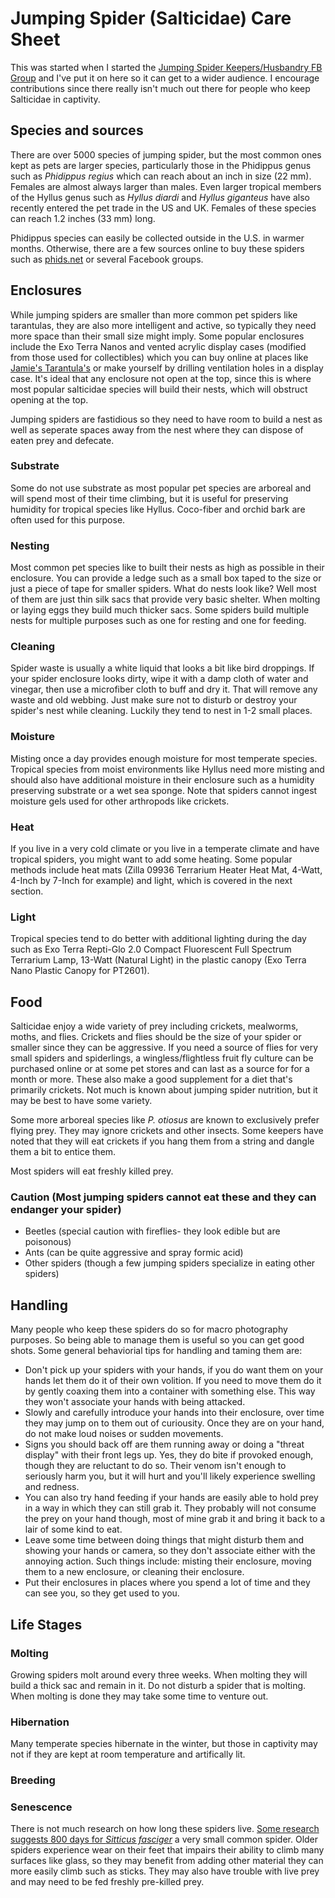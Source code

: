 # Jumping Spider (Salticidae) Care Sheet
This was started when I started the [Jumping Spider Keepers/Husbandry FB Group](https://www.facebook.com/groups/1620188578256853/) and I've put it on here so it can get to a wider audience. I encourage contributions since there really isn't much out there for people who keep Salticidae in captivity.

## Species and sources
There are over 5000 species of jumping spider, but the most common ones kept as pets are larger species, particularly those in the Phidippus genus such as *Phidippus regius* which can reach about an inch in size (22 mm). Females are almost always larger than males. Even larger tropical members of the Hyllus genus such as *Hyllus diardi* and *Hyllus giganteus* have also recently entered the pet trade in the US and UK. Females of these species can reach 1.2 inches (33 mm) long. 

Phidippus species can easily be collected outside in the U.S. in warmer months. Otherwise, there are a few sources online to buy these spiders such as [phids.net](http://phids.net/) or several Facebook groups.

## Enclosures
While jumping spiders are smaller than more common pet spiders like tarantulas, they are also more intelligent and active, so typically they need more space than their small size might imply. Some popular enclosures include the Exo Terra Nanos and vented acrylic display cases (modified from those used for collectibles) which you can buy online at places like [Jamie's Tarantula's](https://jamiestarantulas.com/enclosures/small-spiderling-enclosures/) or make yourself by drilling ventilation holes in a display case. It's ideal that any enclosure not open at the top, since this is where most popular salticidae species will build their nests, which will obstruct opening at the top.

Jumping spiders are fastidious so they need to have room to build a nest as well as seperate spaces away from the nest where they can dispose of eaten prey and defecate.

### Substrate
Some do not use substrate as most popular pet species are arboreal and will spend most of their time climbing, but it is useful for preserving humidity for tropical species like Hyllus. Coco-fiber and orchid bark are often used for this purpose.

### Nesting 
Most common pet species like to built their nests as high as possible in their enclosure. You can provide a ledge such as a small box taped to the size or just a piece of tape for smaller spiders. What do nests look like? Well most of them are just thin silk sacs that provide very basic shelter. When molting or laying eggs they build much thicker sacs. Some spiders build multiple nests for multiple purposes such as one for resting and one for feeding.

### Cleaning 
Spider waste is usually a white liquid that looks a bit like bird droppings. If your spider enclosure looks dirty, wipe it with a damp cloth of water and vinegar, then use a microfiber cloth to buff and dry it. That will remove any waste and old webbing. Just make sure not to disturb or destroy your spider's nest while cleaning. Luckily they tend to nest in 1-2 small places.

### Moisture
Misting once a day provides enough moisture for most temperate species. Tropical species from moist environments like Hyllus need more misting and should also have additional moisture in their enclosure such as a humidity preserving substrate or a wet sea sponge. Note that spiders cannot ingest moisture gels used for other arthropods like crickets.

### Heat
If you live in a very cold climate or you live in a temperate climate and have tropical spiders, you might want to add some heating. Some popular methods include heat mats (Zilla 09936 Terrarium Heater Heat Mat, 4-Watt, 4-Inch by 7-Inch for example) and light, which is covered in the next section.

### Light
Tropical species tend to do better with additional lighting during the day such as Exo Terra Repti-Glo 2.0 Compact Fluorescent Full Spectrum Terrarium Lamp, 13-Watt (Natural Light) in the plastic canopy (Exo Terra Nano Plastic Canopy for PT2601). 

## Food
Salticidae enjoy a wide variety of prey including crickets, mealworms, moths, and flies. Crickets and flies should be the size of your spider or smaller since they can be aggressive. If you need a source of flies for very small spiders and spiderlings, a wingless/flightless fruit fly culture can be purchased online or at some pet stores and can last as a source for for a month or more. These also make a good supplement for a diet that's primarily crickets. Not much is known about jumping spider nutrition, but it may be best to have some variety. 

Some more arboreal species like *P. otiosus* are known to exclusively prefer flying prey. They may ignore crickets and other insects. Some keepers have noted that they will eat crickets if you hang them from a string and dangle them a bit to entice them.

Most spiders will eat freshly killed prey.


### Caution (Most jumping spiders cannot eat these and they can endanger your spider)
* Beetles (special caution with fireflies- they look edible but are poisonous)
* Ants (can be quite aggressive and spray formic acid)
* Other spiders (though a few jumping spiders specialize in eating other spiders)

## Handling
Many people who keep these spiders do so for macro photography purposes. So being able to manage them is useful so you can get good shots. Some general behaviorial tips for handling and taming them are:
* Don't pick up your spiders with your hands, if you do want them on your hands let them do it of their own volition. If you need to move them do it by gently coaxing them into a container with something else. This way they won't associate your hands with being attacked.
* Slowly and carefully introduce your hands into their enclosure, over time they may jump on to them out of curiousity. Once they are on your hand, do not make loud noises or sudden movements. 
* Signs you should back off are them running away or doing a "threat display" with their front legs up. Yes, they do bite if provoked enough, though they are reluctant to do so. Their venom isn't enough to seriously harm you, but it will hurt and you'll likely experience swelling and redness.
* You can also try hand feeding if your hands are easily able to hold prey in a way in which they can still grab it. They probably will not consume the prey on your hand though, most of mine grab it and bring it back to a lair of some kind to eat.
* Leave some time between doing things that might disturb them and showing your hands or camera, so they don't associate either with the annoying action. Such things include: misting their enclosure, moving them to a new enclosure, or cleaning their enclosure.
* Put their enclosures in places where you spend a lot of time and they can see you, so they get used to you.

## Life Stages

### Molting
Growing spiders molt around every three weeks. When molting they will build a thick sac and remain in it. Do not disturb a spider that is molting. When molting is done they may take some time to venture out. 

### Hibernation
Many temperate species hibernate in the winter, but those in captivity may not if they are kept at room temperature and artifically lit.

### Breeding

### Senescence
There is not much research on how long these spiders live. [Some research suggests 800 days for *Sitticus fasciger*](http://www.bioone.org/doi/abs/10.1636/04-73.1) a very small common spider. Older spiders experience wear on their feet that impairs their ability to climb many surfaces like glass, so they may benefit from adding other material they can more easily climb such as sticks. They may also have trouble with live prey and may need to be fed freshly pre-killed prey.
